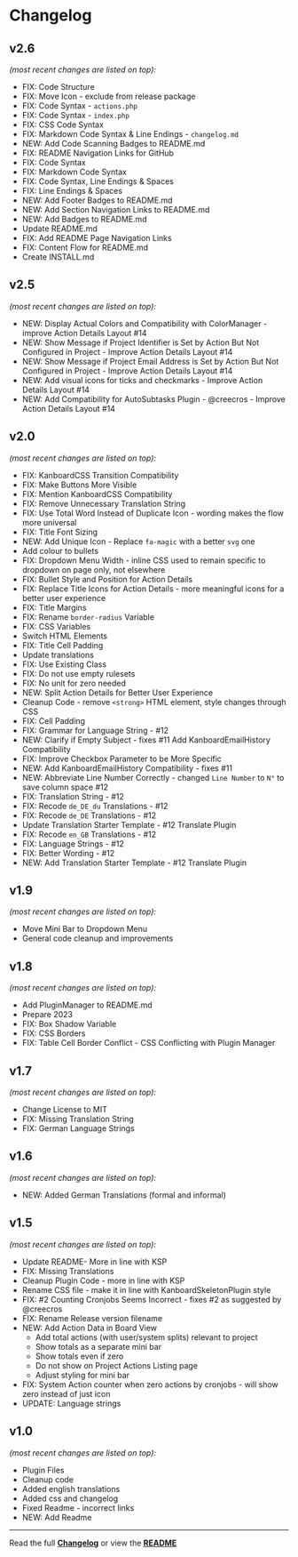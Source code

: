 # Changelog


## v2.6

_(most recent changes are listed on top):_
- FIX: Code Structure
- FIX: Move Icon - exclude from release package
- FIX: Code Syntax - `actions.php`
- FIX: Code Syntax - `index.php`
- FIX: CSS Code Syntax
- FIX: Markdown Code Syntax & Line Endings - `changelog.md`
- NEW: Add Code Scanning Badges to README.md
- FIX: README Navigation Links for GitHub
- FIX: Code Syntax
- FIX: Markdown Code Syntax
- FIX: Code Syntax, Line Endings & Spaces
- FIX: Line Endings & Spaces
- NEW: Add Footer Badges to README.md
- NEW: Add Section Navigation Links to README.md
- NEW: Add Badges to README.md
- Update README.md
- FIX: Add README Page Navigation Links
- FIX: Content Flow for README.md
- Create INSTALL.md


## v2.5

_(most recent changes are listed on top):_
- NEW: Display Actual Colors and Compatibility with ColorManager - improve Action Details Layout #14
- NEW: Show Message if Project Identifier is Set by Action But Not Configured in Project - Improve Action Details Layout #14
- NEW: Show Message if Project Email Address is Set by Action But Not Configured in Project - Improve Action Details Layout #14
- NEW: Add visual icons for ticks and checkmarks - Improve Action Details Layout #14
- NEW: Add Compatibility for AutoSubtasks Plugin - @creecros - Improve Action Details Layout #14


## v2.0

_(most recent changes are listed on top):_
- FIX: KanboardCSS Transition Compatibility
- FIX: Make Buttons More Visible
- FIX: Mention KanboardCSS Compatibility
- FIX: Remove Unnecessary Translation String
- FIX: Use Total Word Instead of Duplicate Icon - wording makes the flow more universal
- FIX: Title Font Sizing
- NEW: Add Unique Icon - Replace `fa-magic` with a better `svg` one
- Add colour to bullets
- FIX: Dropdown Menu Width - inline CSS used to remain specific to dropdown on page only, not elsewhere
- FIX: Bullet Style and Position for Action Details
- FIX: Replace Title Icons for Action Details - more meaningful icons for a better user experience
- FIX: Title Margins
- FIX: Rename `border-radius` Variable
- FIX: CSS Variables
- Switch HTML Elements
- FIX: Title Cell Padding
- Update translations
- FIX: Use Existing Class
- FIX: Do not use empty rulesets
- FIX: No unit for zero needed
- NEW: Split Action Details for Better User Experience
- Cleanup Code - remove `<strong>` HTML element, style changes through CSS
- FIX: Cell Padding
- FIX: Grammar for Language String - #12
- NEW: Clarify if Empty Subject - fixes #11 Add KanboardEmailHistory Compatibility
- FIX: Improve Checkbox Parameter to be More Specific
- NEW: Add KanboardEmailHistory Compatibility - fixes #11
- NEW: Abbreviate Line Number Correctly - changed `Line Number` to `N°` to save column space #12
- FIX: Translation String - #12
- FIX: Recode `de_DE_du` Translations - #12
- FIX: Recode `de_DE` Translations - #12
- Update Translation Starter Template - #12 Translate Plugin
- FIX: Recode `en_GB` Translations - #12
- FIX: Language Strings - #12
- FIX: Better Wording - #12
- NEW: Add Translation Starter Template - #12 Translate Plugin


## v1.9

_(most recent changes are listed on top):_
- Move Mini Bar to Dropdown Menu
- General code cleanup and improvements


## v1.8

_(most recent changes are listed on top):_
- Add PluginManager to README.md
- Prepare 2023
- FIX: Box Shadow Variable
- FIX: CSS Borders
- FIX: Table Cell Border Conflict - CSS Conflicting with Plugin Manager


## v1.7

_(most recent changes are listed on top):_
- Change License to MIT
- FIX: Missing Translation String
- FIX: German Language Strings


## v1.6

_(most recent changes are listed on top):_
- NEW: Added German Translations (formal and informal)


## v1.5

_(most recent changes are listed on top):_
- Update README- More in line with KSP
- FIX: Missing Translations
- Cleanup Plugin Code - more in line with KSP
- Rename CSS file - make it in line with KanboardSkeletonPlugin style
- FIX: #2 Counting Cronjobs Seems Incorrect - fixes #2 as suggested by @creecros
- FIX: Rename Release version filename
- NEW: Add Action Data in Board View
  - Add total actions (with user/system splits) relevant to project
  - Show totals as a separate mini bar
  - Show totals even if zero
  - Do not show on Project Actions Listing page
  - Adjust styling for mini bar
- FIX: System Action counter when zero actions by cronjobs - will show zero instead of just icon
- UPDATE: Language strings


## v1.0

_(most recent changes are listed on top):_
- Plugin Files
- Cleanup code
- Added english translations
- Added css and changelog
- Fixed Readme - incorrect links
- NEW: Add Readme

---

Read the full [**Changelog**](../master/changelog.md "See changes") or view the [**README**](../master/README.md "View README")
